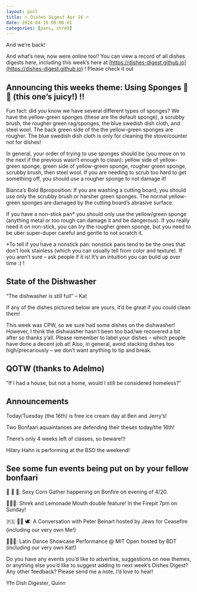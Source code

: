 ```yaml
---
layout: post
title: 🔥 Dishes Digest Apr 16 🔥
date: 2024-04-16 00:00:01
categories: [pans, shrek]
---
```


And we’re back!

And what’s new, now were online too!! You can view a record of all dishes digests here, including this week’s here at [https://dishes-digest.github.io](https://dishes-digest.github.io) ! Please check it out
 
## Announcing this weeks theme: Using Sponges 🧽 🧽 (this one’s juicy!) !!
 
Fun fact: did you know we have several different types of sponges? We have the yellow-green sponges (these are the default sponge), a scrubby brush, the rougher green rag/sponges, the blue swedish dish cloth, and steel wool. The back green side of the the yellow-green sponges are rougher. The blue swedish dish cloth is only for cleaning the stove/counter not for dishes!

In general, your order of trying to use sponges should be (you move on to the next if the previous wasn’t enough to clean): yellow side of yellow-green sponge, green side of yellow-green sponge, rougher green sponge, scrubby brush, then steel wool. If you are needing to scrub too hard to get something off, you should use a rougher sponge to not damage it!

Bianca’s Bold Bproposition: If you are washing a cutting board, you should use only the scrubby brush or harsher green sponges. The normal yellow-green sponges are damaged by the cutting board’s abrasive surface.

If you have a non-stick pan* you should only use the yellow/green sponge (anything metal or too rough can damage it and be dangerous). If you really need it on non-stick, you can try the rougher green sponge, but you need to be uber super-duper careful and gentle to not scratch it.
 
*To tell if you have a nonstick pan: nonstick pans tend to be the ones that don’t look stainless (which you can usually tell from color and texture). If you aren’t sure – ask people if it is! It’s an intuition you can build up over time :) !  
 
## State of the Dishwasher
 
“The dishwasher is still full” – Kat

If any of the dishes pictured below are yours, it’d be great if you could clean them!

This week was CPW, so we sure had some dishes on the dishwasher! However, I think the dishwasher hasn’t been too bad/we recovered a bit after so thanks y’all. Please remember to label your dishes – which people have done a decent job at! Also, in general, avoid stacking dishes too high/precariously – we don’t want anything to tip and break.
 
## QOTW (thanks to Adelmo)
 
“If I had a house, but not a home, would I still be considered homeless?” 
 
## Announcements
 
Today/Tuesday (the 16th) is free ice cream day at Ben and Jerry’s!

Two Bonfaari aquaintances are defending their theses today/the 16th!

There’s only 4 weeks left of classes, so beware!!!

Hilary Hahn is performing at the BSO the weekend!
 
## See some fun events being put on by your fellow bonfaari

🌽 🌽 🌽: Sexy Corn Gather happening on Bonfire on evening of 4/20.
 

🍋🏰🧅: Shrek and Lemonade Mouth double feature! In the Firepit 7pm on Sunday!
 
 
🇵🇸 👨‍🏫 🕊️: A Conversation with Peter Beinart hosted by Jews for Ceasefire (including our very own Me!)

  
💃🕺🎻: Latin Dance Showcase Performance @ MIT Open hosted by BDT (including our very own Kat!)
 
Do you have any events you’d like to advertise, suggestions on new themes, or anything else you’d like to suggest adding to next week’s Dishes Digest? Any other feedback? Please send me a note, I’d love to hear!
 
Yfn Dish Digester,
Quinn